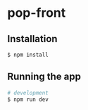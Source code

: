 # pop-front

## Installation

```bash
$ npm install
```

## Running the app

```bash
# development
$ npm run dev
```
